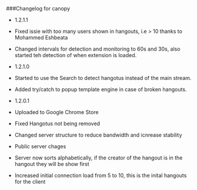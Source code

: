 ###Changelog for canopy
- 1.2.1.1
 - Fixed issie with too many users shown in hangouts, i.e > 10 thanks to Mohammed Eshbeata
 - Changed intervals for detection and monitoring to 60s and 30s, also started teh detection of when extension is loaded.
- 1.2.1.0
 - Started to use the Search to detect hangotus instead of the main stream.
 - Added try/catch to popup template engine in case of broken hangouts.
- 1.2.0.1
 - Uploaded to Google Chrome Store
 - Fixed Hangotus not being removed
 - Changed server structure to reduce bandwidth and icnrease stability

- Public server chages
 - Server now sorts alphabetically, if the creator of the hangout is in the hangout they will be show first
 - Increased initial connection load from 5 to 10, this is the inital hangouts for the client
